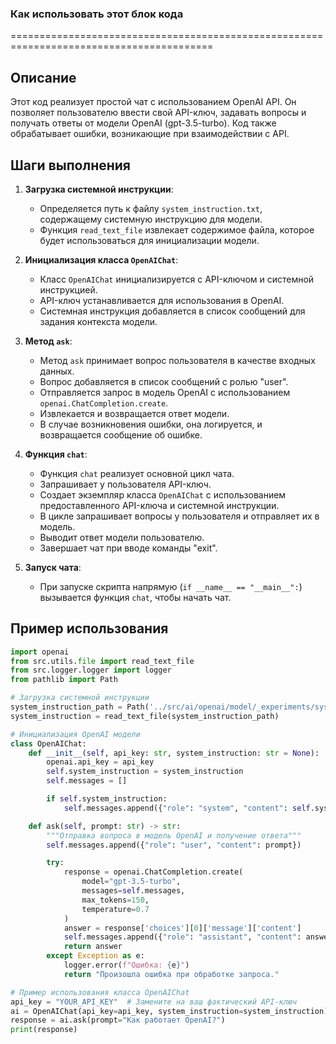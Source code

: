 ### **Как использовать этот блок кода**
=========================================================================================

Описание
-------------------------
Этот код реализует простой чат с использованием OpenAI API. Он позволяет пользователю ввести свой API-ключ, задавать вопросы и получать ответы от модели OpenAI (gpt-3.5-turbo). Код также обрабатывает ошибки, возникающие при взаимодействии с API.

Шаги выполнения
-------------------------
1. **Загрузка системной инструкции**:
   - Определяется путь к файлу `system_instruction.txt`, содержащему системную инструкцию для модели.
   - Функция `read_text_file` извлекает содержимое файла, которое будет использоваться для инициализации модели.

2. **Инициализация класса `OpenAIChat`**:
   - Класс `OpenAIChat` инициализируется с API-ключом и системной инструкцией.
   - API-ключ устанавливается для использования в OpenAI.
   - Системная инструкция добавляется в список сообщений для задания контекста модели.

3. **Метод `ask`**:
   - Метод `ask` принимает вопрос пользователя в качестве входных данных.
   - Вопрос добавляется в список сообщений с ролью "user".
   - Отправляется запрос в модель OpenAI с использованием `openai.ChatCompletion.create`.
   - Извлекается и возвращается ответ модели.
   - В случае возникновения ошибки, она логируется, и возвращается сообщение об ошибке.

4. **Функция `chat`**:
   - Функция `chat` реализует основной цикл чата.
   - Запрашивает у пользователя API-ключ.
   - Создает экземпляр класса `OpenAIChat` с использованием предоставленного API-ключа и системной инструкции.
   - В цикле запрашивает вопросы у пользователя и отправляет их в модель.
   - Выводит ответ модели пользователю.
   - Завершает чат при вводе команды "exit".

5. **Запуск чата**:
   - При запуске скрипта напрямую (`if __name__ == "__main__":`) вызывается функция `chat`, чтобы начать чат.

Пример использования
-------------------------

```python
import openai
from src.utils.file import read_text_file
from src.logger.logger import logger
from pathlib import Path

# Загрузка системной инструкции
system_instruction_path = Path('../src/ai/openai/model/_experiments/system_instruction.txt')
system_instruction = read_text_file(system_instruction_path)

# Инициализация OpenAI модели
class OpenAIChat:
    def __init__(self, api_key: str, system_instruction: str = None):
        openai.api_key = api_key
        self.system_instruction = system_instruction
        self.messages = []

        if self.system_instruction:
            self.messages.append({"role": "system", "content": self.system_instruction})

    def ask(self, prompt: str) -> str:
        """Отправка вопроса в модель OpenAI и получение ответа"""
        self.messages.append({"role": "user", "content": prompt})

        try:
            response = openai.ChatCompletion.create(
                model="gpt-3.5-turbo",
                messages=self.messages,
                max_tokens=150,
                temperature=0.7
            )
            answer = response['choices'][0]['message']['content']
            self.messages.append({"role": "assistant", "content": answer})
            return answer
        except Exception as e:
            logger.error(f"Ошибка: {e}")
            return "Произошла ошибка при обработке запроса."

# Пример использования класса OpenAIChat
api_key = "YOUR_API_KEY"  # Замените на ваш фактический API-ключ
ai = OpenAIChat(api_key=api_key, system_instruction=system_instruction)
response = ai.ask(prompt="Как работает OpenAI?")
print(response)